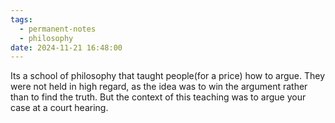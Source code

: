 ```yaml
---
tags:
  - permanent-notes
  - philosophy 
date: 2024-11-21 16:48:00
---
```


Its a school of philosophy that taught people(for a price) how to argue. They were not held in high regard, as the idea was to win the argument rather than to find the truth. But the context of this teaching was to argue your case at a court hearing.